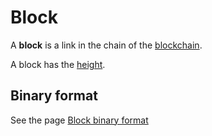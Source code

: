 # Block

A **block** is a link in the chain of the [blockchain](/blockchain/blockchain.md).

A block has the [height](/blockchain/block-height.md).

## Binary format

See the page [Block binary format](/blockchain/binary-format/block-binary-format.md)
